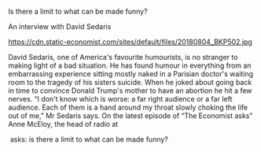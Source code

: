Is there a limit to what can be made funny?

An interview with David Sedaris

https://cdn.static-economist.com/sites/default/files/20180804_BKP502.jpg

David Sedaris, one of America's favourite humourists, is no stranger to making light of a bad situation. He has found humour in everything from an embarrassing experience sitting mostly naked in a Parisian doctor's waiting room to the tragedy of his sisters suicide. When he joked about going back in time to convince Donald Trump's mother to have an abortion he hit a few nerves. “I don't know which is worse: a far right audience or a far left audience. Each of them is a hand around my throat slowly choking the life out of me,” Mr Sedaris says. On the latest episode of “The Economist asks” Anne McEloy, the head of radio at 

 asks: is there a limit to what can be made funny? 